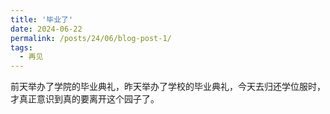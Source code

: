```yaml
---
title: '毕业了'
date: 2024-06-22
permalink: /posts/24/06/blog-post-1/
tags:
  - 再见
---
```


前天举办了学院的毕业典礼，昨天举办了学校的毕业典礼，今天去归还学位服时，才真正意识到真的要离开这个园子了。
